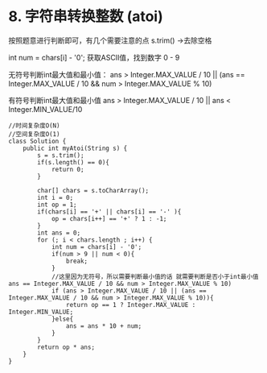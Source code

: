 # 8. 字符串转换整数 (atoi)

按照题意进行判断即可，有几个需要注意的点
s.trim() ->去除空格

int num = chars[i] - '0';  获取ASCII值，找到数字 0 - 9

无符号判断int最大值和最小值：
ans > Integer.MAX_VALUE / 10 || (ans == Integer.MAX_VALUE / 10 && num > Integer.MAX_VALUE % 10)

有符号判断int最大值和最小值
ans > Integer.MAX_VALUE / 10 || ans < Integer.MIN_VALUE/10


```
//时间复杂度O(N)
//空间复杂度O(1)
class Solution {
    public int myAtoi(String s) {
        s = s.trim();
        if(s.length() == 0){
            return 0;
        }

        char[] chars = s.toCharArray();
        int i = 0;
        int op = 1;
        if(chars[i] == '+' || chars[i] == '-' ){
            op = chars[i++] == '+' ? 1 : -1; 
        }
        int ans = 0;
        for (; i < chars.length ; i++) {
            int num = chars[i] - '0';
            if(num > 9 || num < 0){
                break;
            }
            //这里因为无符号，所以需要判断最小值的话 就需要判断是否小于int最小值 ans == Integer.MAX_VALUE / 10 && num > Integer.MAX_VALUE % 10) 
            if (ans > Integer.MAX_VALUE / 10 || (ans == Integer.MAX_VALUE / 10 && num > Integer.MAX_VALUE % 10)){
                return op == 1 ? Integer.MAX_VALUE : Integer.MIN_VALUE;
            }else{
                ans = ans * 10 + num;
            }
        }
        return op * ans;
    }
}
```